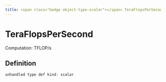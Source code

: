 ```yaml
---
title: <span class="badge object-type-scalar"></span> TeraFlopsPerSecond
---
```

# <span class="badge object-type-scalar"></span> TeraFlopsPerSecond

Computation: TFLOP/s

## Definition

```php
unhandled type def kind: scalar
```

